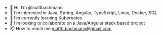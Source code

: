 - 👋 Hi, I’m @mattbachmann
- 👀 I’m interested in Java, Spring, Angular, TypeScript, Linux, Docker, SQL
- 🌱 I’m currently learning Kubernetes
- 💞️ I’m looking to collaborate on a Java/Angular stack based project
- 📫 How to reach me matth.bachmann@gmail.com

<!---
mattbachmann/mattbachmann is a ✨ special ✨ repository because its `README.md` (this file) appears on your GitHub profile.
You can click the Preview link to take a look at your changes.
--->
